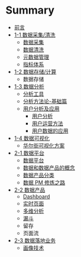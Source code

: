 # Summary

* [前言](README.md)
* [1-1 数据采集/清洗](di-2-zhang-shu-ju-cai-96c6-qing-xi.md)
  * [数据采集](di-2-zhang-shu-ju-cai-96c6-qing-xi/shu-ju-cai-ji.md)
  * [数据清洗](di-2-zhang-shu-ju-cai-96c6-qing-xi/shu-ju-qing-xi.md)
  * [元数据管理](di-2-zhang-shu-ju-cai-96c6-qing-xi/yuan-shu-ju-guan-li.md)
  * [指标体系](di-2-zhang-shu-ju-cai-96c6-qing-xi/zhi-biao-ti-xi.md)
* [1-2 数据存储/计算](di-3-zhang-shu-ju-cun-50a8-ji-suan.md)
  * 数据存储
* [1-3 数据分析](di-4-zhang-shu-ju-fen-xi.md)
  * [分析工具](di-4-zhang-shu-ju-fen-xi/fen-xi-gong-ju.md)
  * [分析方法论-基础篇](di-4-zhang-shu-ju-fen-xi/fen-xi-fang-fa-8bba-ji-chu-pian.md)
  * [用户分析及应用](di-4-zhang-shu-ju-fen-xi/yong-hu-fen-xi.md)
    * [用户分析](di-4-zhang-shu-ju-fen-xi/yong-hu-duo-wei-fen-xi.md)
    * [用户运营方法](di-4-zhang-shu-ju-fen-xi/yong-hu-yun-ying-fang-fa.md)
    * [用户数据的应用](di-4-zhang-shu-ju-fen-xi/yong-hu-yun-ying.md)
* [1-4 数据可视化](di-5-zhang-shu-ju-ke-shi-hua.md)
  * [华尔街可视化方案](di-5-zhang-shu-ju-ke-shi-hua/hua-er-jie-ke-shi-hua-fang-an.md)
* [2-1 数据平台](di-yi-zhang-shu-ju-chan-pin-gai-lan.md)
  * [数据平台](di-yi-zhang-shu-ju-chan-pin-gai-lan/shu-ju-chan-pin-jia-gou.md)
  * [数据和数据产品的概念](di-yi-zhang-shu-ju-chan-pin-gai-lan/shu-ju-he-shu-ju-chan-pin-de-gai-nian.md)
  * [数据产品分类](di-yi-zhang-shu-ju-chan-pin-gai-lan/shu-ju-chan-pin-fen-lei.md)
  * [数据 PM 修炼之路](di-yi-zhang-shu-ju-chan-pin-gai-lan/shu-ju-chan-pin-xiu-lian-zhi-lu.md)
* [2-2 数据产品](di-6-zhang-shu-ju-chan-pin-she-ji.md)
  * [Dashboard](dashboard-she-ji.md)
  * [实时页面](di-6-zhang-shu-ju-chan-pin-she-ji/shi-shi-ye-mian.md)
  * [多维分析](duo-wei-fen-xi.md)
  * [漏斗](lou-dou.md)
  * 留存
  * 页面流
* [2-3 数据落地业务](2-3-shu-ju-luo-di-ye-wu.md)
  * [画像技术](hua-xiang-ji-zhu.md)

